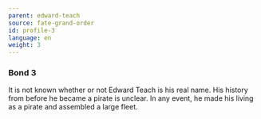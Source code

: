 ```yaml
---
parent: edward-teach
source: fate-grand-order
id: profile-3
language: en
weight: 3
---
```


### Bond 3

It is not known whether or not Edward Teach is his real name. His history from before he became a pirate is unclear. In any event, he made his living as a pirate and assembled a large fleet.
